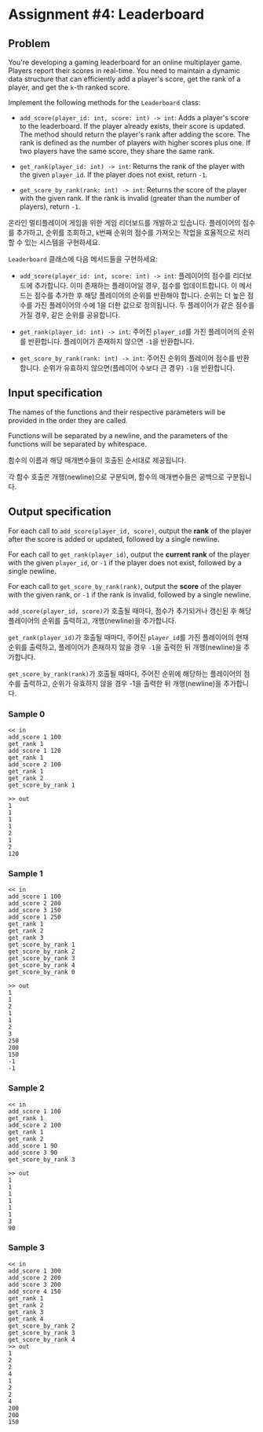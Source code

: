 # Assignment #4: Leaderboard

## Problem

You're developing a gaming leaderboard for an online multiplayer game. Players report their scores in real-time. You need to maintain a dynamic data structure that can efficiently add a player's score, get the rank of a player, and get the `k`-th ranked score.

Implement the following methods for the `Leaderboard` class:

- `add_score(player_id: int, score: int) -> int`: Adds a player's score to the leaderboard. If the player already exists, their score is updated. The method should return the player's rank after adding the score. The rank is defined as the number of players with higher scores plus one. If two players have the same score, they share the same rank.

- `get_rank(player_id: int) -> int`: Returns the rank of the player with the given `player_id`. If the player does not exist, return `-1`.

- `get_score_by_rank(rank: int) -> int`: Returns the score of the player with the given rank. If the rank is invalid (greater than the number of players), return `-1`.

온라인 멀티플레이어 게임을 위한 게임 리더보드를 개발하고 있습니다. 플레이어의 점수를 추가하고, 순위를 조회하고, `k`번째 순위의 점수를 가져오는 작업을 효율적으로 처리할 수 있는 시스템을 구현하세요.

`Leaderboard` 클래스에 다음 메서드들을 구현하세요:

- `add_score(player_id: int, score: int) -> int`: 플레이어의 점수를 리더보드에 추가합니다. 이미 존재하는 플레이어일 경우, 점수를 업데이트합니다. 이 메서드는 점수를 추가한 후 해당 플레이어의 순위를 반환해야 합니다. 순위는 더 높은 점수를 가진 플레이어의 수에 1을 더한 값으로 정의됩니다. 두 플레이어가 같은 점수를 가질 경우, 같은 순위를 공유합니다.

- `get_rank(player_id: int) -> int`: 주어진 `player_id`를 가진 플레이어의 순위를 반환합니다. 플레이어가 존재하지 않으면 `-1`을 반환합니다.

- `get_score_by_rank(rank: int) -> int`: 주어진 순위의 플레이어 점수를 반환합니다. 순위가 유효하지 않으면(플레이어 수보다 큰 경우) `-1`을 반환합니다.

## Input specification

The names of the functions and their respective parameters will be provided in the order they are called.

Functions will be separated by a newline, and the parameters of the functions will be separated by whitespace.

함수의 이름과 해당 매개변수들이 호출된 순서대로 제공됩니다.

각 함수 호출은 개행(newline)으로 구분되며, 함수의 매개변수들은 공백으로 구분됩니다.

## Output specification

For each call to `add_score(player_id, score)`, output the **rank** of the player after the score is added or updated, followed by a single newline.

For each call to `get_rank(player_id)`, output the **current rank** of the player with the given `player_id`, or `-1` if the player does not exist, followed by a single newline.

For each call to `get_score_by_rank(rank)`, output the **score** of the player with the given rank, or `-1` if the rank is invalid, followed by a single newline.

`add_score(player_id, score)`가 호출될 때마다, 점수가 추가되거나 갱신된 후 해당 플레이어의 순위를 출력하고, 개행(newline)을 추가합니다.  

`get_rank(player_id)`가 호출될 때마다, 주어진 `player_id`를 가진 플레이어의 현재 순위를 출력하고, 플레이어가 존재하지 않을 경우 `-1`을 출력한 뒤 개행(newline)을 추가합니다.  

`get_score_by_rank(rank)`가 호출될 때마다, 주어진 순위에 해당하는 플레이어의 점수를 출력하고, 순위가 유효하지 않을 경우 -1을 출력한 뒤 개행(newline)을 추가합니다.  

### Sample 0

```plaintext
<< in
add_score 1 100
get_rank 1
add_score 1 120
get_rank 1
add_score 2 100
get_rank 1
get_rank 2
get_score_by_rank 1

>> out
1
1
1
1
2
1
2
120
```

### Sample 1

```plaintext
<< in
add_score 1 100
add_score 2 200
add_score 3 150
add_score 1 250
get_rank 1
get_rank 2
get_rank 3
get_score_by_rank 1
get_score_by_rank 2
get_score_by_rank 3
get_score_by_rank 4
get_score_by_rank 0

>> out
1
1
2
1
1
2
3
250
200
150
-1
-1
```

### Sample 2

```plaintext
<< in
add_score 1 100
get_rank 1
add_score 2 100
get_rank 1
get_rank 2
add_score 1 90
add_score 3 90
get_score_by_rank 3

>> out
1
1
1
1
1
1
3
90
```

### Sample 3

```plaintext
<< in
add_score 1 300
add_score 2 200
add_score 3 200
add_score 4 150
get_rank 1
get_rank 2
get_rank 3
get_rank 4
get_score_by_rank 2
get_score_by_rank 3
get_score_by_rank 4
>> out
1
2
2
4
1
2
2
4
200
200
150
```
